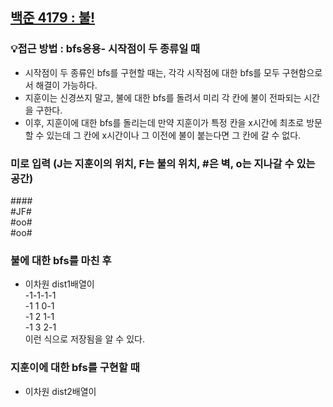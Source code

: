 ## [백준 4179 : 불!](https://www.acmicpc.net/problem/4179)  
### 💡접근 방법 : bfs응용- 시작점이 두 종류일 때  
- 시작점이 두 종류인 bfs를 구현할 때는, 각각 시작점에 대한 bfs를 모두 구현함으로서 해결이 가능하다.  
- 지훈이는 신경쓰지 말고, 불에 대한 bfs를 돌려서 미리 각 칸에 불이 전파되는 시간을 구한다.  
- 이후, 지훈이에 대한 bfs를 돌리는데 만약 지훈이가 특정 칸을 x시간에 최초로 방문할 수 있는데 그 칸에 x시간이나 그 이전에 불이 붙는다면 그 칸에 갈 수 없다.  
### 미로 입력 (J는 지훈이의 위치, F는 불의 위치, #은 벽, o는 지나갈 수 있는 공간)
\#\#\#\#  
#JF#  
#oo#  
#oo#     
### 불에 대한 bfs를 마친 후
- 이차원 dist1배열이  
-1-1-1-1  
-1 1 0-1  
-1 2 1-1  
-1 3 2-1  
이런 식으로 저장됨을 알 수 있다.  
### 지훈이에 대한 bfs를 구현할 때
- 이차원 dist2배열이  





